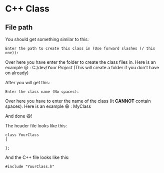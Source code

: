 # C++ Class

## File path

You should get something similar to this:

```
Enter the path to create this class in (Use forward slashes (/ this one)):
```

Over here you have enter the folder to create the class files in.
Here is an example :smiley: : C:/dev/*Your Project* (This will create a folder if you don't have on already)

After you will get this:

```
Enter the class name (No spaces):
```

Over here you have to enter the name of the class (It **CANNOT** contain spaces).
Here is an example :smiley: : MyClass

And done :satisfied:!

The header file looks like this:

```
class YourClass
{

};
```

And the C++ file looks like this:

```
#include "YourClass.h"
```